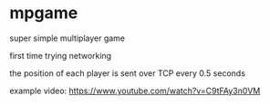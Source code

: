 # mpgame
super simple multiplayer game

first time trying networking

the position of each player is sent over TCP every 0.5 seconds

example video: https://www.youtube.com/watch?v=C9tFAy3n0VM
